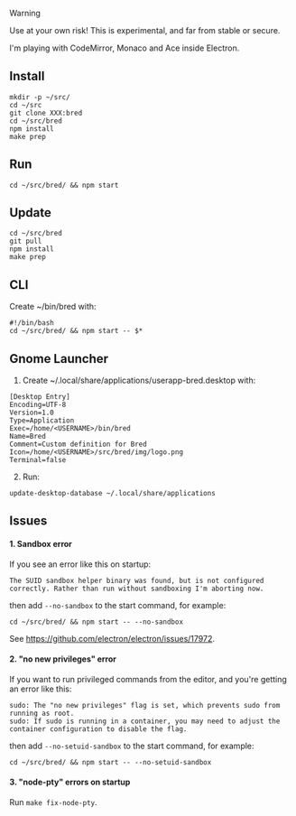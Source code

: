 > [!WARNING]
> Use at your own risk! This is experimental, and far from stable or secure.

I'm playing with CodeMirror, Monaco and Ace inside Electron.

## Install
```
mkdir -p ~/src/
cd ~/src
git clone XXX:bred
cd ~/src/bred
npm install
make prep
```

## Run
```
cd ~/src/bred/ && npm start
```

## Update
```
cd ~/src/bred
git pull
npm install
make prep
```

## CLI
Create ~/bin/bred with:
```
#!/bin/bash
cd ~/src/bred/ && npm start -- $*
```

## Gnome Launcher
1. Create ~/.local/share/applications/userapp-bred.desktop with:
```
[Desktop Entry]
Encoding=UTF-8
Version=1.0
Type=Application
Exec=/home/<USERNAME>/bin/bred
Name=Bred
Comment=Custom definition for Bred
Icon=/home/<USERNAME>/src/bred/img/logo.png
Terminal=false
```
2. Run:
```
update-desktop-database ~/.local/share/applications
```

## Issues

#### 1. Sandbox error

If you see an error like this on startup:
```
The SUID sandbox helper binary was found, but is not configured
correctly. Rather than run without sandboxing I'm aborting now.
```
then add `--no-sandbox` to the start command, for example:
```
cd ~/src/bred/ && npm start -- --no-sandbox
```
See https://github.com/electron/electron/issues/17972.

#### 2. "no new privileges" error

If you want to run privileged commands from the editor, and you're getting an error like this:
```
sudo: The "no new privileges" flag is set, which prevents sudo from running as root.
sudo: If sudo is running in a container, you may need to adjust the container configuration to disable the flag.
```
then add `--no-setuid-sandbox` to the start command, for example:
```
cd ~/src/bred/ && npm start -- --no-setuid-sandbox
```

#### 3. "node-pty" errors on startup

Run `make fix-node-pty`.
